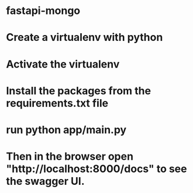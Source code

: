 # fastapi-mongo
# Create a virtualenv with python
# Activate the virtualenv
# Install the packages from the requirements.txt file
# run python app/main.py
# Then in the browser open "http://localhost:8000/docs" to see the swagger UI.
